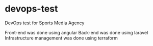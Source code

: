 # devops-test
DevOps test for Sports Media Agency

Front-end was done using angular
Back-end was done using laravel
Infrastructure management was done using terraform